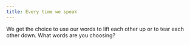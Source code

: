 ```yaml
---
title: Every time we speak
---
```


We get the choice to use our words to lift each other up or to tear each other down. What words are you choosing?
